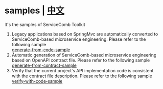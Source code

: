 # samples | [中文](./README-ZH.md)

It's the samples of ServiceComb Toolkit
1. Legacy applications based on SpringMvc are automatically converted to ServiceComb-based microservice engineering. Please refer to the following sample   
   [generate-from-code-sample](./generate-from-code-sample)
2. Automatic generation of ServiceComb-based microservice engineering based on OpenAPI contract file. Please refer to the following sample   
[generate-from-contract-sample](./generate-from-contract-sample)
3. Verify that the current project's API implementation code is consistent with the contract file description. Please refer to the following sample  
[verify-with-code-sample](./verify-with-code-sample)